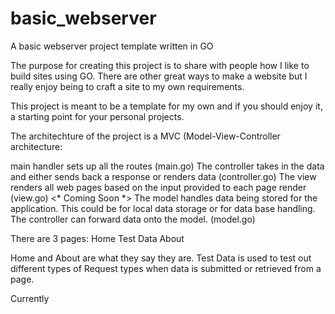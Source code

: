 # basic_webserver
A basic webserver project template written in GO

The purpose for creating this project is to share with people how I like to build
sites using GO. There are other great ways to make a website but I really enjoy 
being to craft a site to my own requirements. 

This project is meant to be a template for my own and if you should enjoy it,
a starting point for your personal projects.

The architechture of the project is a MVC (Model-View-Controller architecture:

main handler sets up all the routes (main.go)
The controller takes in the data and either sends back a response or renders data (controller.go)
The view renders all web pages based on the input provided to each page render (view.go)
<* Coming Soon *> The model handles data being stored for the application. This could be for 
local data storage or for data base handling. The controller can forward data onto the model. (model.go)

There are 3 pages:
Home
Test Data
About

Home and About are what they say they are.
Test Data is used to test out different types of Request types when data is submitted or retrieved 
from a page.

Currently
